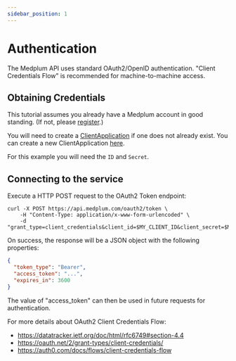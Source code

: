 ```yaml
---
sidebar_position: 1
---
```


# Authentication

The Medplum API uses standard OAuth2/OpenID authentication. "Client Credentials Flow" is recommended for machine-to-machine access.

## Obtaining Credentials

This tutorial assumes you already have a Medplum account in good standing. (If not, please [register](https://app.medplum.com/register).)

You will need to create a [ClientApplication](https://app.medplum.com/ClientApplication) if one does not already exist. You can create a new ClientApplication [here](https://app.medplum.com/admin/project/client).

For this example you will need the `ID` and `Secret`.

## Connecting to the service

Execute a HTTP POST request to the OAuth2 Token endpoint:

```curl
curl -X POST https://api.medplum.com/oauth2/token \
    -H "Content-Type: application/x-www-form-urlencoded" \
    -d "grant_type=client_credentials&client_id=$MY_CLIENT_ID&client_secret=$MY_CLIENT_SECRET"
```

On success, the response will be a JSON object with the following properties:

```json
{
  "token_type": "Bearer",
  "access_token": "...",
  "expires_in": 3600
}
```

The value of "access_token" can then be used in future requests for authentication.

For more details about OAuth2 Client Credentials Flow:

- https://datatracker.ietf.org/doc/html/rfc6749#section-4.4
- https://oauth.net/2/grant-types/client-credentials/
- https://auth0.com/docs/flows/client-credentials-flow
